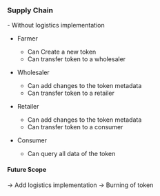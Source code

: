 ### Supply Chain
\- Without logistics implementation

- Farmer
    - Can Create a new token
    - Can transfer token to a wholesaler

- Wholesaler
    - Can add changes to the token metadata
    - Can transfer token to a retailer

- Retailer
    - Can add changes to the token metadata
    - Can transfer token to a consumer

- Consumer
    - Can query all data of the token


#### Future Scope

-> Add logistics implementation
-> Burning of token